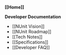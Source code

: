 **[[Home]]**

**Developer Documentation**
  * [[NUnit Vision]]
  * [[NUnit Roadmap]]
  * [[Tech Notes]]
  * [[Specifications]]
  * [[Developer FAQ]]

